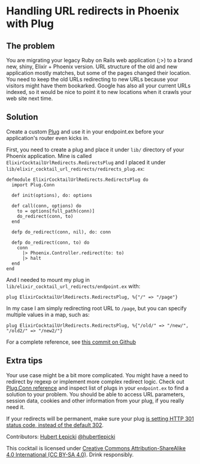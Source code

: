 # Handling URL redirects in Phoenix with Plug

## The problem

You are migrating your legacy Ruby on Rails web application (;>) to a brand new,
shiny, Elixir + Phoenix version. URL structure of the old and new
application mostly matches, but some of the pages changed their
location. You need to keep the old URLs redirecting to new URLs because
your visitors might have them bookarked. Google has also all your
current URLs indexed, so it would be nice to point it to new locations
when it crawls your web site next time.

## Solution

Create a custom [Plug](http://hexdocs.pm/plug) and use it in your
endpoint.ex before your application's router even kicks in.

First, you need to create a plug and place it under `lib/` directory of
your Phoenix application. Mine is called
`ElixirCocktailUrlRedirects.RedirectsPlug` and I placed it under
`lib/elixir_cocktail_url_redirects/redirects_plug.ex`:

    defmodule ElixirCocktailUrlRedirects.RedirectsPlug do
      import Plug.Conn

      def init(options), do: options

      def call(conn, options) do
        to = options[full_path(conn)]
        do_redirect(conn, to)
      end

      defp do_redirect(conn, nil), do: conn

      defp do_redirect(conn, to) do
        conn
          |> Phoenix.Controller.redirect(to: to)
          |> halt
      end
    end

And I needed to mount my plug in
`lib/elixir_cocktail_url_redirects/endpoint.ex` with:

    plug ElixirCocktailUrlRedirects.RedirectsPlug, %{"/" => "/page"}

In my case I am simply redirecting root URL to `/page`, but you can
specify multiple values in a map, such as:

    plug ElixirCocktailUrlRedirects.RedirectsPlug, %{"/old/" => "/new/", "/old2/" => "/new2/"}

For a complete reference, see [this commit on
Github](https://github.com/amberbit/elixir_cocktail_url_redirects/commit/be5b8082613930f0c75a3762ad1bf9e28a7a0436)

## Extra tips

Your use case might be a bit more complicated. You might have a need to
redirect by regexp or implement more complex redirect logic. Check out
[Plug.Conn reference](http://hexdocs.pm/plug/Plug.Conn.html) and inspect
list of plugs in your `endpoint.ex` to find a solution to your problem.
You should be able to access URL parameters, session data, cookies and
other information from your plug, if you really need it.

If your redirects will be permanent, make sure your plug [is setting HTTP
301 status code, instead of the default
302](https://github.com/amberbit/elixir_cocktail_url_redirects/commit/a76736d4a8dbb555abe3f8688a3eb06dbe5faad1).

Contributors:
[Hubert Łępicki](mailto:hubert.lepicki@amberbit.com)
[@hubertlepicki](http://twitter.com/hubertlepicki)

This cocktail is licensed under [Creative Commons Attribution-ShareAlike 4.0 International (CC
BY-SA 4.0)](https://creativecommons.org/licenses/by-sa/4.0/legalcode).
Drink responsibly.

